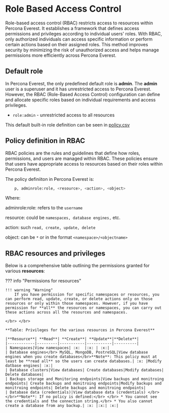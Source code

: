 # Role Based Access Control

Role-based access control (RBAC) restricts access to resources within Percona Everest. It establishes a framework that defines access permissions and privileges according to individual users' roles. With RBAC, only authorized individuals can access specific information or perform certain actions based on their assigned roles. This method improves security by minimizing the risk of unauthorized access and helps manage permissions more efficiently across Percona Everest.


## Default role

In Percona Everest, the only predefined default role is **admin**. The **admin** user is a superuser and it has unrestricted access to Percona Everest. However, the RBAC (Role-Based Access Control) configuration can define and allocate specific roles based on individual requirements and access privileges.

- `role:admin` - unrestricted access to all resources

This default built-in role definition can be seen in [policy.csv](https://github.com/percona/everest/blob/main/deploy/quickstart-k8s.yaml#L91)




## Policy definition in RBAC

RBAC policies are the rules and guidelines that define how roles, permissions, and users are managed within RBAC. These policies ensure that users have appropriate access to resources based on their roles within Percona Everest.


The policy definiiton in Percona Everest is:


```sh
    p, adminrole:role, <resource>, <action>, <object>
```
    
Where:

 adminrole:role: refers to the `username`

 resource: could be `namespaces, database engines,` etc.

 action: such `read, create, update, delete`

 object: can be `*` or in the format `<namespace>/<objectname>`





## RBAC resources and privileges


Below is a comprehensive table outlining the permissions granted for various **resources**:

??? info "Permissions for resources"


    !!! warning "Warning"
        If you have permission for specific namespaces or resources, you can perform read, update, create, or delete actions only on those resources or only within those namespaces. However, if you have permission for **all** the resources or namespaces, you can carry out these actions across all the resources and namespaces.

    </br> </br>

    **Table: Privileges for the various resources in Percona Everest**

    |**Resource**| **Read**| **Create**| **Update**|**Delete**|
    |------------|---------|-----------|-----------|----------|
    | Namespaces|View namespaces| :x:  |:x: | :x:|
    | Database engines</br> MySQL, MongoDB, PostreSQL|View database engines when you create databases</br>**Note**: This policy must at least be **read all** so the users can create databases.| :x: |Modify datbase engines| :x:|
    | Database clusters|View databases| Create databases|Modify databases| Delete databases|
    | Backups storage and Monitoring endpoints|View backups and monitroing endpoints| Create backups and monitroing endpoints|Modify backups and monitroing endpoints| Delete backups and monitroing endpoints|
    | Database data (credentials)|View database data (credentials) </br> </br>**Note**: If no policy is defined:</br> </br> * You cannot see the credentials and the connection string.</br> * You also cannot create a database from any backup.| :x: |:x:| :x:|

    
    
  






